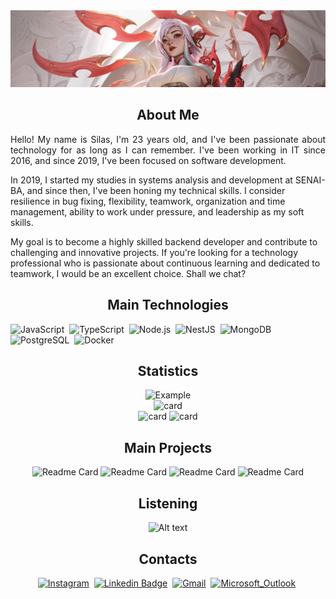 <html>
<head>
	<meta http-equiv="Content-Type" content="text/html; charset=UTF-8" />
  <link rel="stylesheet" href="assets/styles/style.css">        
</head>
<body>
<section id="banner">
  <img src="assets/img/Irelia_crop.jpg" alt="Imagem 1">
</section>
<section id="aboutme">
<h1 align="center">About Me</h1>
  <p align="justify">
   Hello! My name is Silas, I'm 23 years old, and I've been passionate about technology for as long as I can remember. I've been working in IT since 2016, and since 2019, I've been focused on software development.

In 2019, I started my studies in systems analysis and development at SENAI-BA, and since then, I've been honing my technical skills. I consider resilience in bug fixing, flexibility, teamwork, organization and time management, ability to work under pressure, and leadership as my soft skills.

My goal is to become a highly skilled backend developer and contribute to challenging and innovative projects. If you're looking for a technology professional who is passionate about continuous learning and dedicated to teamwork, I would be an excellent choice. Shall we chat?

  </p>
</section>

<section id="technologies">
<h1  align="center">Main Technologies</h1>

![JavaScript](https://img.shields.io/badge/JavaScript-F7DF1E?style=for-the-badge&logo=javascript&logoColor=black)&nbsp;
![TypeScript](https://img.shields.io/badge/TypeScript-007ACC?style=for-the-badge&logo=typescript&logoColor=white)&nbsp;
![Node.js](https://img.shields.io/badge/Node.js-43853D?style=for-the-badge&logo=node.js&logoColor=white)&nbsp;
![NestJS](https://img.shields.io/badge/nestjs-%23E0234E.svg?style=for-the-badge&logo=nestjs&logoColor=white)&nbsp;
![MongoDB](https://img.shields.io/badge/MongoDB-4EA94B?style=for-the-badge&logo=mongodb&logoColor=white)&nbsp;
![PostgreSQL](https://img.shields.io/badge/PostgreSQL-316192?style=for-the-badge&logo=postgresql&logoColor=white)&nbsp;
![Docker](https://img.shields.io/badge/Docker-2496ED?style=for-the-badge&logo=docker&logoColor=white)&nbsp;

</section>

<section id="statistics" align="center">
<h1  align="center">Statistics</h1>

<!-- ![card](https://github-readme-stats.vercel.app/api?username=silasoli&theme=dark&show_icons=true&card_width=800) -->

![Example](https://github-stats-alpha.vercel.app/api?username=silasoli&cc=000&tc=fff&ic=fff&bc=000)<br>
![card](https://github-readme-stats.vercel.app/api/top-langs/?username=silasoli&hide=html&layout=compact&theme=dark&card_width=500)<br>
![card](https://myreadme.vercel.app/api/embed/silasoli?panels=userstatistics)
![card](https://myreadme.vercel.app/api/embed/silasoli?panels=toplanguages)
<!-- ![card](https://myreadme.vercel.app/api/embed/silasoli?panels=toprepositories) -->
<!-- ![card](https://myreadme.vercel.app/api/embed/silasoli?panels=commitgraph) -->


</section>

<section id="projects" align="center">
<h1  align="center">Main Projects</h1>

![Readme Card](https://github-readme-stats.vercel.app/api/pin/?username=silasoli&repo=enadex-api-v2&theme=dark)
![Readme Card](https://github-readme-stats.vercel.app/api/pin/?username=silasoli&repo=my-favorite-vids-api&theme=dark)
![Readme Card](https://github-readme-stats.vercel.app/api/pin/?username=silasoli&repo=easy-budget-api&theme=dark)
![Readme Card](https://github-readme-stats.vercel.app/api/pin/?username=silasoli&repo=nestjs-mailer&theme=dark)

</section>

<section id="spotify" align="center">
<h1  align="center">Listening</h1>

![Alt text](https://spotify-recently-played-readme.vercel.app/api?user=313szg3dspz3r6fe4u7aybqxgh2a&count=10&width=500)

</section>

<section id="contacts" align="center">
<h1  align="center">Contacts</h1>

[![Instagram](https://img.shields.io/badge/Instagram-E4405F?style=for-the-badge&logo=instagram&logoColor=white&link=https://www.instagram.com/silasoli.ts/)](https://www.instagram.com/silasoli.ts/)&nbsp;
[![Linkedin Badge](https://img.shields.io/badge/LinkedIn-0077B5?style=for-the-badge&logo=Linkedin&logoColor=white&link=https://www.linkedin.com/in/silasoli/)](https://www.linkedin.com/in/silasoli/)&nbsp;
[![Gmail](https://img.shields.io/badge/Gmail-D14836?style=for-the-badge&logo=gmail&logoColor=white&link=mailto:silasoliv39@gmail.com)](mailto:silasoliv39@gmail.com)&nbsp;
[![Microsoft_Outlook](https://img.shields.io/badge/Microsoft_Outlook-0078D4?style=for-the-badge&logo=microsoft-outlook&logoColor=white&link=mailto:silas_rodrigues2@hotmail.com)](mailto:silas_rodrigues2@hotmail.com)&nbsp;

</section>
</body>
</html>
